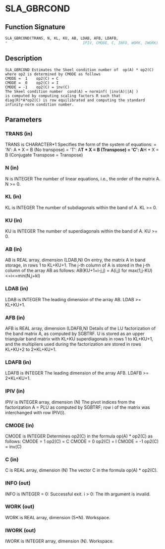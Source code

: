 # SLA_GBRCOND

## Function Signature

```fortran
SLA_GBRCOND(TRANS, N, KL, KU, AB, LDAB, AFB, LDAFB,
*                                  IPIV, CMODE, C, INFO, WORK, IWORK)
```

## Description


    SLA_GBRCOND Estimates the Skeel condition number of  op(A) * op2(C)
    where op2 is determined by CMODE as follows
    CMODE =  1    op2(C) = C
    CMODE =  0    op2(C) = I
    CMODE = -1    op2(C) = inv(C)
    The Skeel condition number  cond(A) = norminf( |inv(A)||A| )
    is computed by computing scaling factors R such that
    diag(R)*A*op2(C) is row equilibrated and computing the standard
    infinity-norm condition number.

## Parameters

### TRANS (in)

TRANS is CHARACTER*1 Specifies the form of the system of equations: = 'N': A * X = B (No transpose) = 'T': A**T * X = B (Transpose) = 'C': A**H * X = B (Conjugate Transpose = Transpose)

### N (in)

N is INTEGER The number of linear equations, i.e., the order of the matrix A. N >= 0.

### KL (in)

KL is INTEGER The number of subdiagonals within the band of A. KL >= 0.

### KU (in)

KU is INTEGER The number of superdiagonals within the band of A. KU >= 0.

### AB (in)

AB is REAL array, dimension (LDAB,N) On entry, the matrix A in band storage, in rows 1 to KL+KU+1. The j-th column of A is stored in the j-th column of the array AB as follows: AB(KU+1+i-j,j) = A(i,j) for max(1,j-KU)<=i<=min(N,j+kl)

### LDAB (in)

LDAB is INTEGER The leading dimension of the array AB. LDAB >= KL+KU+1.

### AFB (in)

AFB is REAL array, dimension (LDAFB,N) Details of the LU factorization of the band matrix A, as computed by SGBTRF. U is stored as an upper triangular band matrix with KL+KU superdiagonals in rows 1 to KL+KU+1, and the multipliers used during the factorization are stored in rows KL+KU+2 to 2*KL+KU+1.

### LDAFB (in)

LDAFB is INTEGER The leading dimension of the array AFB. LDAFB >= 2*KL+KU+1.

### IPIV (in)

IPIV is INTEGER array, dimension (N) The pivot indices from the factorization A = P*L*U as computed by SGBTRF; row i of the matrix was interchanged with row IPIV(i).

### CMODE (in)

CMODE is INTEGER Determines op2(C) in the formula op(A) * op2(C) as follows: CMODE = 1 op2(C) = C CMODE = 0 op2(C) = I CMODE = -1 op2(C) = inv(C)

### C (in)

C is REAL array, dimension (N) The vector C in the formula op(A) * op2(C).

### INFO (out)

INFO is INTEGER = 0: Successful exit. i > 0: The ith argument is invalid.

### WORK (out)

WORK is REAL array, dimension (5*N). Workspace.

### IWORK (out)

IWORK is INTEGER array, dimension (N). Workspace.

